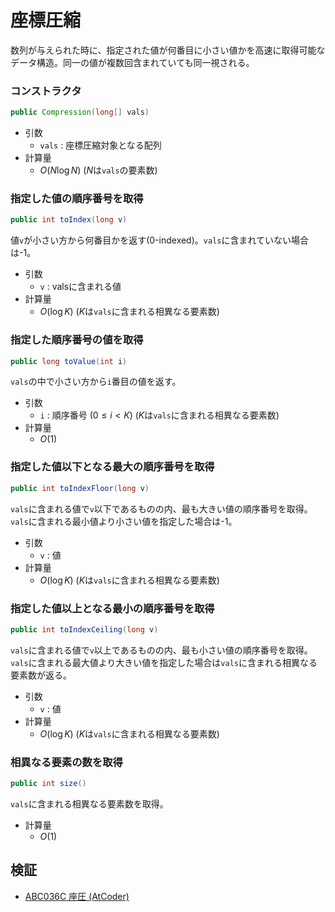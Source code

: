 # 座標圧縮
数列が与えられた時に、指定された値が何番目に小さい値かを高速に取得可能なデータ構造。同一の値が複数回含まれていても同一視される。

### コンストラクタ
```java
public Compression(long[] vals)
```
- 引数
  - `vals` : 座標圧縮対象となる配列
- 計算量
  - $O(N\log N)$ ($N$は`vals`の要素数)

### 指定した値の順序番号を取得
```java
public int toIndex(long v)
```
値`v`が小さい方から何番目かを返す(0-indexed)。`vals`に含まれていない場合は-1。
- 引数
  - `v` : valsに含まれる値
- 計算量
  - $O(\log K)$ ($K$は`vals`に含まれる相異なる要素数)

### 指定した順序番号の値を取得
```java
public long toValue(int i)
```
`vals`の中で小さい方から`i`番目の値を返す。
- 引数
  - `i` : 順序番号 $(0 \le i \lt K)$ ($K$は`vals`に含まれる相異なる要素数)
- 計算量
  - $O(1)$

### 指定した値以下となる最大の順序番号を取得
```java
public int toIndexFloor(long v)
```
`vals`に含まれる値で`v`以下であるものの内、最も大きい値の順序番号を取得。`vals`に含まれる最小値より小さい値を指定した場合は-1。
- 引数
  - `v` : 値
- 計算量
  - $O(\log K)$ ($K$は`vals`に含まれる相異なる要素数)

### 指定した値以上となる最小の順序番号を取得
```java
public int toIndexCeiling(long v)
```
`vals`に含まれる値で`v`以上であるものの内、最も小さい値の順序番号を取得。`vals`に含まれる最大値より大きい値を指定した場合は`vals`に含まれる相異なる要素数が返る。
- 引数
  - `v` : 値
- 計算量
  - $O(\log K)$ ($K$は`vals`に含まれる相異なる要素数)

### 相異なる要素の数を取得
```java
public int size()
```
`vals`に含まれる相異なる要素数を取得。
- 計算量
  - $O(1)$

## 検証
- [ABC036C 座圧 (AtCoder)](https://atcoder.jp/contests/abc036/submissions/68701571)
